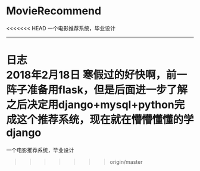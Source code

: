 # MovieRecommend
<<<<<<< HEAD
一个电影推荐系统，毕业设计   

***
**日志**  
2018年2月18日 寒假过的好快啊，前一阵子准备用flask，但是后面进一步了解之后决定用django+mysql+python完成这个推荐系统，现在就在懵懵懂懂的学django
=======
一个电影推荐系统，毕业设计
>>>>>>> origin/master
